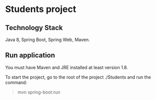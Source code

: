 # Students project

## Technology Stack
Java 8, Spring Boot, Spring Web, Maven.

## Run application
You must have Maven and JRE installed at least version 1.8.

To start the project, go to the root of the project ./Students and run the command:
>mvn spring-boot:run